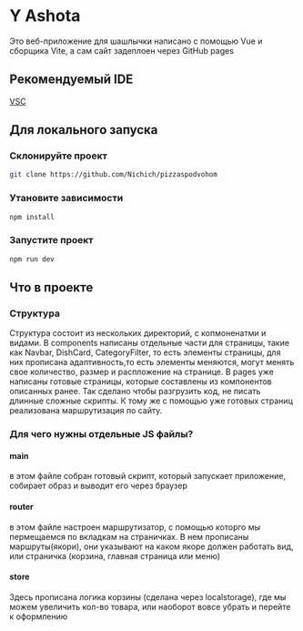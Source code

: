 # Y Ashota
Это веб-приложение для шашлычки написано с помощью Vue и сборщика Vite, а сам сайт задеплоен через GitHub pages

## Рекомендуемый IDE

[VSC](https://code.visualstudio.com/)

## Для локального запуска

### Склонируйте проект 

```sh
git clone https://github.com/Nichich/pizzaspodvohom
```

### Утановите зависимости

```sh
npm install
```

### Запустите проект

```sh
npm run dev
```

## Что в проекте

### Структура

Структура состоит из нескольких директорий, с копмоненатми и видами. В components написаны отдельные части для страницы, такие как Navbar, DishCard, CategoryFilter, то есть элементы страницы, для них прописана адаптивность,то есть элементы меняются, могут менять свое количество, размер и распложение на странице. В pages уже написаны готовые страницы, которые составлены из компонентов описанных ранее. Так сделано чтобы разгрузить код, не писать длинные сложные скрипты. К тому же с помощью уже готовых страниц реализована маршрутизация по сайту.

### Для чего нужны отдельные JS файлы?

#### main

в этом файле собран готовый скрипт, который запускает приложение, собирает образ и выводит его через браузер

#### router

в этом файле настроен маршрутизатор, с помощью которго мы пермещаемся по вкладкам на страничках. В нем прописаны маршруты(якори), они указывают на каком якоре должен работать вид, или страничка (корзина, главная страница или меню)

#### store

Здесь прописана логика корзины (сделана через localstorage), где мы можем увеличить кол-во товара, или наоборот вовсе убрать и перейте к оформлению